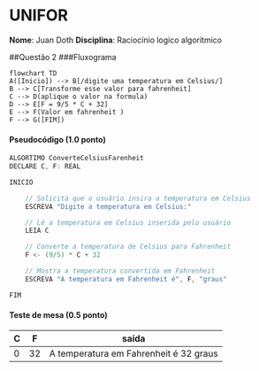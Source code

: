 # UNIFOR
**Nome**: Juan Doth
**Disciplina**: Raciocínio logico algorítmico

##Questão 2
###Fluxograma
```mermaid
flowchart TD
A([Inicio]) --> B[/digite uma temperatura em Celsius/]
B --> C[Transforme esse valor para fahrenheit]
C --> D(aplique o valor na formula)
D --> E[F = 9/5 * C + 32]
E --> F(Valor em fahrenheit )
F --> G([FIM])
```
#### Pseudocódigo (1.0 ponto)

```java
ALGORTIMO ConverteCelsiusFarenheit
DECLARE C, F: REAL

INICIO

    // Solicita que o usuário insira a temperatura em Celsius
    ESCREVA "Digite a temperatura em Celsius:"

    // Lê a temperatura em Celsius inserida pelo usuário
    LEIA C

    // Converte a temperatura de Celsius para Fahrenheit
    F <- (9/5) * C + 32

    // Mostra a temperatura convertida em Fahrenheit
    ESCREVA "A temperatura em Fahrenheit é", F, "graus"

FIM
```

#### Teste de mesa (0.5 ponto)

| C  | F  | saída                                  | 
| -- | -- | --                                     |
| 0  | 32 | A temperatura em Fahrenheit é 32 graus |
